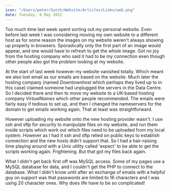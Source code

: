 ```yaml
---
icon: "/Users/peter/Synch/Website/Articles/Links/web.png"
date: Tuesday, 8 May 2012
---
```

Too much time last week spent sorting out my personal website. Even before last week I was considering moving my own website to a different host as for some reason the images on my website weren't always showing up properly in browsers.  Sporadically only the first part of an image would appear, and one would have to refresh to get the whole image.  Got no joy from the hosting company who said it had to be my connection even though other people also got the problem looking at my website.

At the start of last week however my website vanished totally.  Which meant we also lost email as our emails are based on the website.  Much later the hosting company (named
*Downtownhost* which perhaps they lived up to in this case) claimed someone had unplugged the servers in the Data Centre.  So I decided there and then to move my website to a UK-based hosting company
*VirtualNames*
which other people recommended.  The emails were fairly easy if tedious to set up, and then I changed the nameservers for the domain to get emails working again.  That at least was straightforward.

However uploading my website onto the new hosting provider wasn't.  I use ssh and sftp for security to manipulate files on my website, and run them inside scripts which work out which files need to be uploaded from my local system.  However as I had it ssh and sftp relied on public keys to establish connection and the new hosts didn't support that.  So I had a hair-raising time playing around with a Unix utility called 'expect' to be able to get the scripts working again.  Frightening.  But that got my files back again.

What I didn't get back first off was MySQL access.  Some of my pages use a MySQL database for data, and I couldn't get the PHP to connect to the database.  What I didn't know until after an exchange of emails with a helpful guy on support was that passwords are limited to 16 characters and I was using 20 character ones.  Why does life have to be so complicated!
